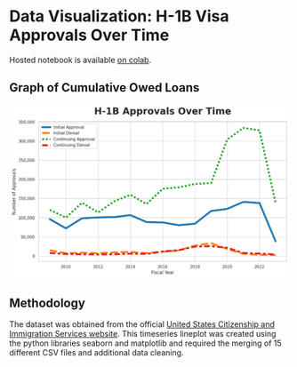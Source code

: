# Data Visualization: H-1B Visa Approvals Over Time

Hosted notebook is available [on colab](https://colab.research.google.com/drive/1Rz_YG0UtCvS_deUtcmjkV_lxchUd48pN).

## Graph of Cumulative Owed Loans

![Resulting Graph](h-1b_approvals.png)

## Methodology
The dataset was obtained from the official [United States Citizenship and Immigration Services website](https://www.uscis.gov/tools/reports-and-studies/h-1b-employer-data-hub/h-1b-employer-data-hub-files).
This timeseries lineplot was created using the python libraries seaborn and matplotlib and required the merging of 15 different CSV files and additional data cleaning.
